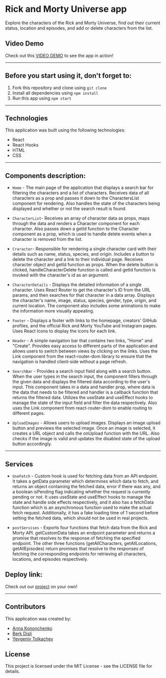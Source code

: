 # Rick and Morty Universe app
Explore the characters of the Rick and Morty Universe, find out their current status, location and episodes, and add or delete characters from the list.

## Video Demo
Check out this  [VIDEO DEMO](https://youtu.be/sgGbCiAKq5k) to see the app in action!

-----
## Before you start using it, don't forget to:
1. Fork this repository and clone using `git clone` 
2. Install all dependencies using `npm install`
3. Run this app using `npm start` 

------
## Technologies

This application was built using the following technologies:

-   React
-   React Hooks
-   HTML
-   CSS
-------
## Components description:

- `Home` - The main page of the application that displays a search bar for filtering the characters and a list of characters. Receives data of all characters as a prop and passes it down to the CharactersList component for rendering. Also handles the state of the characters being displayed and whether or not the search result is found.

- `CharacterList`- Receives an array of character data as props, maps through the data and renders a Character component for each character. Also passes down a getId function to the Character component as a prop, which is used to handle delete events when a character is removed from the list.

- `Craracter`- Responsible for rendering a single character card with their details such as name, status, species, and origin. Includes a button to delete the character and a link to their individual page. Receives character object and getId function as props. When the delete button is clicked, handleCharacterDelete function is called and getId function is invoked with the character's id as an argument.

- `CharacterDetails` - Displays the detailed information of a single character. Uses React Router to get the character's ID from the URL params, and then searches for that character in a data array. Displays the character's name, image, status, species, gender, type, origin, and current location. The component also includes some animations to make the information more visually appealing.

- `Footer` - Displays a footer with links to the homepage, creators' GitHub profiles, and the official Rick and Morty YouTube and Instagram pages. Uses React Icons to display the icons for each link.

- `Header` - A simple navigation bar that contains two links, "Home" and "Create". Provides easy access to different parts of the application and allows users to switch between views by clicking on the links. Uses the Link component from the react-router-dom library to ensure that the navigation is handled client-side without a page refresh.

- `SearchBar` - Provides a search input field along with a search button. When the user types in the search input, the component filters through the given data and displays the filtered data according to the user's input. This component takes in a data and handler prop, where data is the data that needs to be filtered and handler is a callback function that returns the filtered data. Utilizes the useState and useEffect hooks to manage the state of the input field and filter the data respectively. Also uses the Link component from react-router-dom to enable routing to different pages.

- `UploadImages` - Allows users to upload images. Displays an image upload button and previews the selected image. Once an image is selected, it creates a URL object and calls the onUpload function with the URL. Also checks if the image is valid and updates the disabled state of the upload button accordingly.
-----
## Services
- `UseFetch` -  Custom hook is used for fetching data from an API endpoint. It takes a getData parameter which determines which data to fetch, and returns an object containing the fetched data, error if there was any, and a boolean isPending flag indicating whether the request is currently pending or not. It uses useState and useEffect hooks to manage the state and handle side effects respectively, and it also has a fetchData function which is an asynchronous function used to make the actual fetch request. Additionally, it has a fake loading time of 1 second before setting the fetched data, which should not be used in real projects.

- `postServises` - Exports four functions that fetch data from the Rick and Morty API. getCustomData takes an endpoint parameter and returns a promise that resolves to the response of fetching the specified endpoint. The other three functions (getAllCharacters, getAllLocations, getAllEpisodes) return promises that resolve to the responses of fetching the corresponding endpoints for retrieving all characters, locations, and episodes respectively.

## Deploy link:
Check out our [project](https://react-app-api-theta.vercel.app) on your own!

-------------
## Contributors

This application was created by:

-   [Anna Kononchenko](https://github.com/AnyaKononchenko)
-   [Berk Disli](https://github.com/berkdisli)
-   [Yevgeniy Tolkachev](https://github.com/yevgeniyT)

## License
This project is licensed under the MIT License - see the LICENSE file for details.
